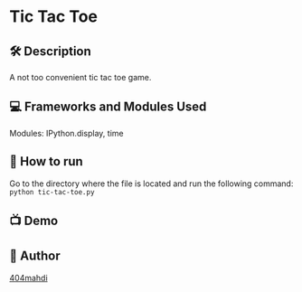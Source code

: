 # Tic Tac Toe

## 🛠️ Description

A not too convenient tic tac toe game.

## 💻 Frameworks and Modules Used

Modules: IPython.display, time

## 🌟 How to run

Go to the directory where the file is located and run the following command:
<br>
`python tic-tac-toe.py`

## 📺 Demo

<!--Remove the below lines and add yours -->

## 🤖 Author

[404mahdi](https://github.com/404mahdi)
